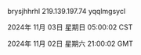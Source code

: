 brysjhhrhl 219.139.197.74 yqqlmgsycl

2024年 11月 03日 星期日 05:00:02 CST

2024年 11月 02日 星期六 21:00:02 GMT
